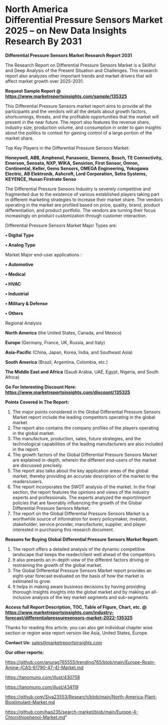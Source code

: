# North America Differential Pressure Sensors Market 2025 – on New Data Insights Research By 2031

<strong>Differential Pressure Sensors Market Research Report 2031</strong>

The Research Report on Differential Pressure Sensors Market is a Skillful and Deep Analysis of the Present Situation and Challenges. This research report also analyzes other important trends and market drivers that will affect market growth over 2025-2031.

<strong>Request Sample Report @ <a href=https://www.marketreportsinsights.com/sample/135325>https://www.marketreportsinsights.com/sample/135325</a></strong>

This Differential Pressure Sensors market report aims to provide all the participants and the vendors will all the details about growth factors, shortcomings, threats, and the profitable opportunities that the market will present in the near future. The report also features the revenue share, industry size, production volume, and consumption in order to gain insights about the politics to contest for gaining control of a large portion of the market share.

Top Key Players in the Differential Pressure Sensors Market:

<strong>Honeywell, ABB, Amphenol, Panasonic, Siemens, Bosch, TE Connectivity, Emerson, Sensata, NXP, WIKA, Sensirion, First Sensor, Omron, Continental, Keller, Gems Sensors, OMEGA Engineering, Yokogawa Electric, AB Elektronik, Ashcroft, Lord Corporation, Setra Systems, KEYENCE, Hunan Firstrate Senso</strong>

The Differential Pressure Sensors Industry is severely competitive and fragmented due to the existence of various established players taking part in different marketing strategies to increase their market share. The vendors operating in the market are profiled based on price, quality, brand, product differentiation, and product portfolio. The vendors are turning their focus increasingly on product customization through customer interaction.

Differential Pressure Sensors Market Major Types are:

<strong>• Digital Type

• Analog Type</strong>

Market Major end-user applications :

<strong>• Automotive

• Medical

• HVAC

• Industrial

• Military & Defense

• Others</strong>

Regional Analysis

</u><strong><b>North America</b></strong> (the United States, Canada, and Mexico)

<strong><b>Europe </b></strong>(Germany, France, UK, Russia, and Italy)

<strong><b>Asia-Pacific</b></strong> (China, Japan, Korea, India, and Southeast Asia)

<strong><b>South America</b></strong> (Brazil, Argentina, Colombia, etc.)

<strong><b>The Middle East and Africa</b></strong> (Saudi Arabia, UAE, Egypt, Nigeria, and South Africa)

<strong>Go For Interesting Discount Here: <a href=https://www.marketreportsinsights.com/discount/135325>https://www.marketreportsinsights.com/discount/135325</a></strong>

<strong>Points Covered in The Report:</strong>
<ol>
  <li>The major points considered in the Global Differential Pressure Sensors Market report include the leading competitors operating in the global market.</li>
  <li>The report also contains the company profiles of the players operating in the global market.</li>
  <li>The manufacture, production, sales, future strategies, and the technological capabilities of the leading manufacturers are also included in the report.</li>
  <li>The growth factors of the Global Differential Pressure Sensors Market are explained in-depth, wherein the different end-users of the market are discussed precisely.</li>
  <li>The report also talks about the key application areas of the global market, thereby providing an accurate description of the market to the readers/users.</li>
  <li>The report incorporates the SWOT analysis of the market. In the final section, the report features the opinions and views of the industry experts and professionals. The experts analyzed the export/import policies that are favorably influencing the growth of the Global Differential Pressure Sensors Market.</li>
  <li>The report on the Global Differential Pressure Sensors Market is a worthwhile source of information for every policymaker, investor, stakeholder, service provider, manufacturer, supplier, and player interested in purchasing this research document.</li>
</ol>
<strong>Reasons for Buying Global Differential Pressure Sensors Market Report:</strong>

<ol>
  <li>The report offers a detailed analysis of the dynamic competitive landscape that keeps the reader/client well ahead of the competitors.</li>
  <li>It also presents an in-depth view of the different factors driving or restraining the growth of the global market.</li>
  <li>The Global Differential Pressure Sensors Market report provides an eight-year forecast evaluated on the basis of how the market is estimated to grow.</li>
  <li>It helps in making aware business decisions by having providing thorough insights insights into the global market and by making an all-inclusive analysis of the key market segments and sub-segments.</li>
</ol>
<strong>Access full Report Description, TOC, Table of Figure, Chart, etc. @ <a href=https://www.marketreportsinsights.com/industry-forecast/differentialpressuresensors-market-2022-135325>https://www.marketreportsinsights.com/industry-forecast/differentialpressuresensors-market-2022-135325</a></strong>


Thanks for reading this article; you can also get individual chapter wise section or region wise report version like Asia, United States, Europe.

<strong>Contact Us:</strong>
sales@marketreportsinsights.com

<strong>Our other reports:</strong>

<a href=https://github.com/anurag765555/trending765/blob/main/Europe-Rosin-Amine-(CAS-61790-47-4)-Market.md>https://github.com/anurag765555/trending765/blob/main/Europe-Rosin-Amine-(CAS-61790-47-4)-Market.md</a>

<a href=https://tanomuno.com/illust/430758>https://tanomuno.com/illust/430758</a>

<a href=https://tanomuno.com/illust/434119>https://tanomuno.com/illust/434119</a>

<a href=https://github.com/Siya23553/Research/blob/main/North-America-Plant-Biostimulant-Market.md>https://github.com/Siya23553/Research/blob/main/North-America-Plant-Biostimulant-Market.md</a>

<a href=https://github.com/haq235/search-market/blob/main/Europe-4-Chlorothiophenol-Market.md>https://github.com/haq235/search-market/blob/main/Europe-4-Chlorothiophenol-Market.md</a>"
